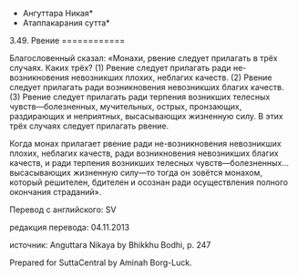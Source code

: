 * Ангуттара Никая*
* Атаппакарания сутта*

3\.49\. Рвение
\=\=\=\=\=\=\=\=\=\=\=\=

Благословенный сказал: «Монахи, рвение следует прилагать в трёх случаях\. Каких трёх? \(1\) Рвение следует прилагать ради не\-возникновения невозникших плохих, неблагих качеств\. \(2\) Рвение следует прилагать ради возникновения невозникших благих качеств\. \(3\) Рвение следует прилагать ради терпения возникших телесных чувств—болезненных, мучительных, острых, пронзающих, раздирающих и неприятных, высасывающих жизненную силу\. В этих трёх случаях следует прилагать рвение\.

Когда монах прилагает рвение ради не\-возникновения невозникших плохих, неблагих качеств, ради возникновения невозникших благих качеств, и ради терпения возникших телесных чувств—болезненных… высасывающих жизненную силу—то тогда он зовётся монахом, который решителен, бдителен и осознан ради осуществления полного окончания страданий»\.

Перевод с английского: SV

редакция перевода: 04\.11\.2013

источник: Anguttara Nikaya by Bhikkhu Bodhi, p\. 247

Prepared for SuttaCentral by Aminah Borg\-Luck\.